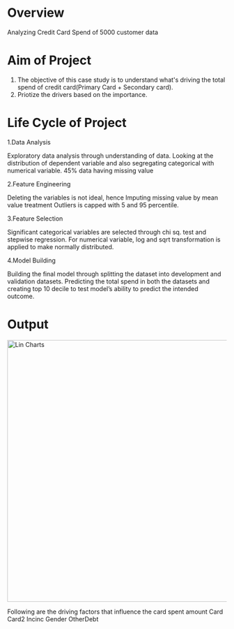 # Overview
Analyzing Credit Card Spend of 5000 customer data

# Aim of Project
1. The objective of this case study is to understand what's driving the total spend of credit card(Primary Card + Secondary card).
2. Priotize the drivers based on the importance.

# Life Cycle of Project

1.Data Analysis

Exploratory data analysis through understanding of data. 
Looking at the distribution of dependent variable and also segregating categorical with numerical variable. 
45% data having missing value

2.Feature Engineering

Deleting the variables is not ideal, hence Imputing missing value by mean value treatment
Outliers is capped with 5 and 95 percentile. 

3.Feature Selection

Significant categorical variables are selected through chi sq. test and stepwise regression. 
For numerical variable, log and sqrt transformation is applied to make normally distributed.

4.Model Building

Building the final model through splitting the dataset into development and validation datasets.
Predicting the total spend in both the datasets and creating top 10 decile to test model’s ability to predict the intended outcome.

# Output

<img width="600" alt="Lin Charts" src="https://user-images.githubusercontent.com/104310260/164983304-74754d80-30d3-4c7c-b4c2-1062685db55e.png">

Following are the driving factors that influence the card spent amount
Card
Card2
Incinc
Gender
OtherDebt



